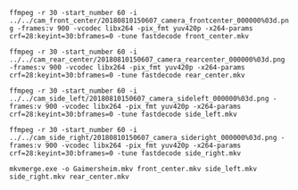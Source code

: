 `ffmpeg -r 30 -start_number 60 -i ../../cam_front_center/20180810150607_camera_frontcenter_000000%03d.png -frames:v 900 -vcodec libx264 -pix_fmt yuv420p -x264-params crf=28:keyint=30:bframes=0 -tune fastdecode front_center.mkv`

`ffmpeg -r 30 -start_number 60 -i ../../cam_rear_center/20180810150607_camera_rearcenter_000000%03d.png -frames:v 900 -vcodec libx264 -pix_fmt yuv420p -x264-params crf=28:keyint=30:bframes=0 -tune fastdecode rear_center.mkv`

`ffmpeg -r 30 -start_number 60 -i ../../cam_side_left/20180810150607_camera_sideleft_000000%03d.png -frames:v 900 -vcodec libx264 -pix_fmt yuv420p -x264-params crf=28:keyint=30:bframes=0 -tune fastdecode side_left.mkv`

`ffmpeg -r 30 -start_number 60 -i ../../cam_side_right/20180810150607_camera_sideright_000000%03d.png -frames:v 900 -vcodec libx264 -pix_fmt yuv420p -x264-params crf=28:keyint=30:bframes=0 -tune fastdecode side_right.mkv`

`mkvmerge.exe -o Gaimersheim.mkv front_center.mkv side_left.mkv side_right.mkv rear_center.mkv`
